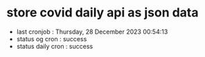 # store covid daily api as json data

- last cronjob : Thursday, 28 December 2023 00:54:13
- status og cron : success
- status daily cron : success
      
      